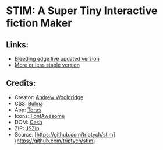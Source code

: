 # STIM: A Super Tiny Interactive fiction Maker

## Links:
* [Bleeding edge live updated version](https://repl.it/@triptych/Super-Tiny-IF-Maker-STIM)
* [More or less stable version](http://stim.netlify.com)

## Credits:

* Creator: [Andrew Wooldridge](andreww.xyz)
* CSS: [Bulma](https://bulma.io/) 
* App: [Torus](https://github.com/thesephist/torus)
* Icons: [FontAwesome](https://fontawesome.com/icons?d=gallery)
* DOM: [Cash](https://github.com/kenwheeler/cash)
* ZIP: [JSZip](https://stuk.github.io/jszip/)
* Source: [https://github.com/triptych/stim](https://github.com/triptych/stim)
